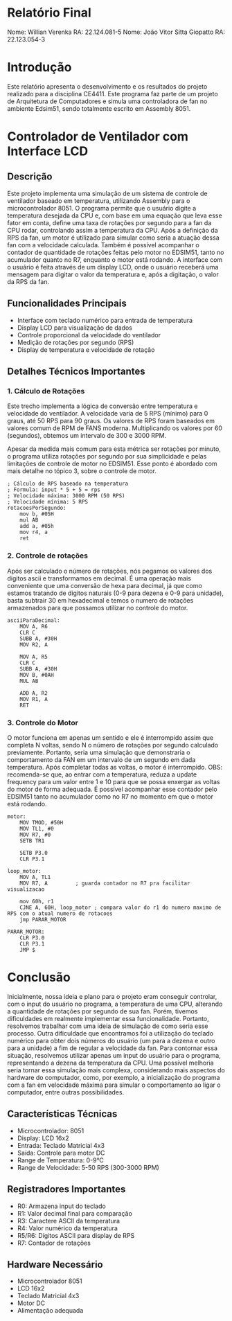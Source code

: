 # Relatório Final

Nome: Willian Verenka
RA: 22.124.081-5
Nome: João Vitor Sitta Giopatto
RA: 22.123.054-3


# Introdução

Este relatório apresenta o desenvolvimento e os resultados do projeto realizado para a disciplina CE4411. Este programa faz parte de um projeto de Arquitetura de Computadores e simula uma controladora de fan no ambiente Edsim51, sendo totalmente escrito em Assembly 8051.


# Controlador de Ventilador com Interface LCD

## Descrição
Este projeto implementa uma simulação de um sistema de controle de ventilador baseado em temperatura, utilizando Assembly para o microcontrolador 8051. O programa permite que o usuário digite a temperatura desejada da CPU e, com base em uma equação que leva esse fator em conta, define uma taxa de rotações por segundo para a fan da CPU rodar, controlando assim a temperatura da CPU. Após a definição da RPS da fan, um motor é utilizado para simular como seria a atuação dessa fan com a velocidade calculada. Também é possível acompanhar o contador de quantidade de rotações feitas pelo motor no EDSIM51, tanto no acumulador quanto no R7, enquanto o motor está rodando. A interface com o usuário é feita através de um display LCD, onde o usuário receberá uma mensagem para digitar o valor da temperatura e, após a digitação, o valor da RPS da fan.

## Funcionalidades Principais

- Interface com teclado numérico para entrada de temperatura
- Display LCD para visualização de dados
- Controle proporcional da velocidade do ventilador
- Medição de rotações por segundo (RPS)
- Display de temperatura e velocidade de rotação

## Detalhes Técnicos Importantes

### 1. Cálculo de Rotações

Este trecho implementa a lógica de conversão entre temperatura e velocidade do ventilador. A velocidade varia de 5 RPS (mínimo) para 0 graus, até 50 RPS para 90 graus.
Os valores de RPS foram baseados em valores comum de RPM de FANS moderna. Multiplicando os valores por 60 (segundos), obtemos um intervalo de 300 e 3000 RPM.

Apesar da medida mais comum para esta métrica ser rotações por minuto, o programa utiliza rotações por segundo por sua simplicidade e pelas limitações de controle de motor no EDSIM51. Esse ponto é abordado com mais detalhe no tópico 3, sobre o controle de motor.

```assembly
; Cálculo de RPS baseado na temperatura
; Formula: input * 5 + 5 = rps 
; Velocidade máxima: 3000 RPM (50 RPS)
; Velocidade mínima: 5 RPS
rotacoesPorSegundo: 
    mov b, #05H
    mul AB
    add a, #05h
    mov r4, a
    ret
```


### 2. Controle de rotações

Após ser calculado o número de rotações, nós pegamos os valores dos digitos ascii e transformamos em decimal. É uma operação mais conveniente que uma conversão de hexa para decimal, já que como estamos tratando de digitos naturais (0-9 para dezena e 0-9 para unidade), basta subtrair 30 em hexadecimal e temos o numero de rotações armazenados para que possamos utilizar no controle do motor.

```assembly
asciiParaDecimal:
    MOV A, R6      
    CLR C           
    SUBB A, #30H    
    MOV R2, A       

    MOV A, R5       
    CLR C           
    SUBB A, #30H    
    MOV B, #0AH     
    MUL AB          
    
    ADD A, R2    
    MOV R1, A
	RET
````


### 3. Controle do Motor

O motor funciona em apenas um sentido e ele é interrompido assim que completa N voltas, sendo N o número de rotações por segundo calculado previamente. Portanto, seria uma simulação que demonstraria o comportamento da FAN em um intervalo de um segundo em dada temperatura. Após completar todas as voltas, o motor é interrompido. OBS: recomenda-se que, ao entrar com a temperatura, reduza a update frequency para um valor entre 1 e 10 para que se possa enxergar as voltas do motor de forma adequada. É possível acompanhar esse contador pelo EDSIM51 tanto no acumulador como no R7 no momento em que o motor está rodando.

```assembly
motor:
	MOV TMOD, #50H    
    MOV TL1, #0       
    MOV R7, #0        
    SETB TR1          

    SETB P3.0         
    CLR P3.1          

loop_motor:
	MOV A, TL1        
    MOV R7, A         ; guarda contador no R7 pra facilitar visualizacao
	
	mov 60h, r1  
    CJNE A, 60H, loop_motor ; compara valor do r1 do numero maximo de RPS com o atual numero de rotacoes
    jmp PARAR_MOTOR

PARAR_MOTOR:
    CLR P3.0
    CLR P3.1
	JMP $
```



 # Conclusão

Inicialmente, nossa ideia e plano para o projeto eram conseguir controlar, com o input do usuário no programa, a temperatura de uma CPU, alterando a quantidade de rotações por segundo de sua fan. Porém, tivemos dificuldades em realmente implementar essa funcionalidade. Portanto, resolvemos trabalhar com uma ideia de simulação de como seria esse processo. Outra dificuldade que encontramos foi a utilização do teclado numérico para obter dois números do usuário (um para a dezena e outro para a unidade) a fim de regular a velocidade da fan. Para contornar essa situação, resolvemos utilizar apenas um input do usuário para o programa, representando a dezena da temperatura da CPU. Uma possível melhoria seria tornar essa simulação mais complexa, considerando mais aspectos do hardware do computador, como, por exemplo, a inicialização do programa com a fan em velocidade máxima para simular o comportamento ao ligar o computador, entre outras possibilidades.





## Características Técnicas
- Microcontrolador: 8051
- Display: LCD 16x2
- Entrada: Teclado Matricial 4x3
- Saída: Controle para motor DC
- Range de Temperatura: 0-9°C
- Range de Velocidade: 5-50 RPS (300-3000 RPM)

## Registradores Importantes
- R0: Armazena input do teclado
- R1: Valor decimal final para comparação
- R3: Caractere ASCII da temperatura
- R4: Valor numérico da temperatura
- R5/R6: Dígitos ASCII para display de RPS
- R7: Contador de rotações

## Hardware Necessário
- Microcontrolador 8051
- LCD 16x2
- Teclado Matricial 4x3
- Motor DC
- Alimentação adequada
